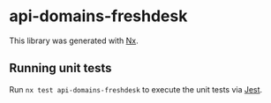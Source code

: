 # api-domains-freshdesk

This library was generated with [Nx](https://nx.dev).

## Running unit tests

Run `nx test api-domains-freshdesk` to execute the unit tests via [Jest](https://jestjs.io).
